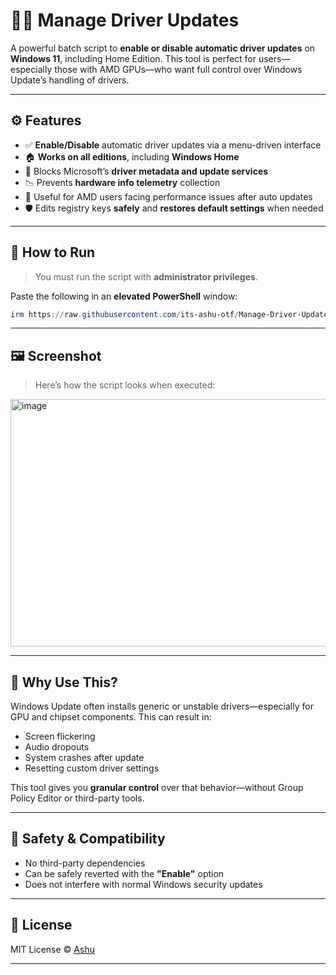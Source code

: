 # 🚫🔄 Manage Driver Updates

A powerful batch script to **enable or disable automatic driver updates** on **Windows 11**, including Home Edition. This tool is perfect for users—especially those with AMD GPUs—who want full control over Windows Update’s handling of drivers.

---

## ⚙️ Features

* ✅ **Enable/Disable** automatic driver updates via a menu-driven interface
* 🏠 **Works on all editions**, including **Windows Home**
* 🚫 Blocks Microsoft’s **driver metadata and update services**
* 📉 Prevents **hardware info telemetry** collection
* 💪 Useful for AMD users facing performance issues after auto updates
* 🛡️ Edits registry keys **safely** and **restores default settings** when needed

---

## 🚀 How to Run

> You must run the script with **administrator privileges**.

Paste the following in an **elevated PowerShell** window:

```powershell
irm https://raw.githubusercontent.com/its-ashu-otf/Manage-Driver-Updates/main/run.ps1 | iex
```

---

## 🖼️ Screenshot

> Here’s how the script looks when executed:

<img width="1146" height="396" alt="image" src="https://github.com/user-attachments/assets/7c47f4c4-3784-48ef-9c75-8625b5c968bd" />

---

## 🧠 Why Use This?

Windows Update often installs generic or unstable drivers—especially for GPU and chipset components. This can result in:

* Screen flickering
* Audio dropouts
* System crashes after update
* Resetting custom driver settings

This tool gives you **granular control** over that behavior—without Group Policy Editor or third-party tools.

---

## 🔐 Safety & Compatibility

* No third-party dependencies
* Can be safely reverted with the **"Enable"** option
* Does not interfere with normal Windows security updates

---

## 📎 License

MIT License © [Ashu](https://github.com/its-ashu-otf)

---
